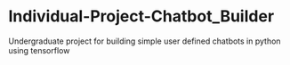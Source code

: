 # Individual-Project-Chatbot_Builder
Undergraduate project for building simple user defined chatbots in python using tensorflow
